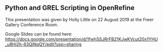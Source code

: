 Python and GREL Scripting in OpenRefine
-----------------------------------------

This presentation was given by Holly Little on 22 August 2019 at the Freer Gallery Conference Room.

Google Slides can be found here: https://docs.google.com/presentation/d/1fwhSSJRrFB21KJwKVcut20x1YHU_u8Hj2h-63QiNqQY/edit?usp=sharing